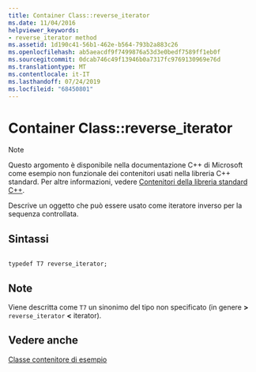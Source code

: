 ```yaml
---
title: Container Class::reverse_iterator
ms.date: 11/04/2016
helpviewer_keywords:
- reverse_iterator method
ms.assetid: 1d190c41-56b1-462e-b564-793b2a883c26
ms.openlocfilehash: ab5aeacdf9f7499876a53d3e0bedf7589ff1eb0f
ms.sourcegitcommit: 0dcab746c49f13946b0a7317fc9769130969e76d
ms.translationtype: MT
ms.contentlocale: it-IT
ms.lasthandoff: 07/24/2019
ms.locfileid: "68450801"
---
```

# <a name="container-classreverseiterator"></a>Container Class::reverse_iterator

> [!NOTE]
> Questo argomento è disponibile nella documentazione C++ di Microsoft come esempio non funzionale dei contenitori usati nella libreria C++ standard. Per altre informazioni, vedere [Contenitori della libreria standard C++](../standard-library/stl-containers.md).

Descrive un oggetto che può essere usato come iteratore inverso per la sequenza controllata.

## <a name="syntax"></a>Sintassi

```

typedef T7 reverse_iterator;
```

## <a name="remarks"></a>Note

Viene descritta come `T7` un sinonimo del tipo non specificato (in genere [](../standard-library/container-class-iterator.md) **>** `reverse_iterator` **\<** iterator).

## <a name="see-also"></a>Vedere anche

[Classe contenitore di esempio](../standard-library/sample-container-class.md)

